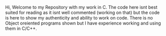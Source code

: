 Hi,
Welcome to my Repository with my work in C. The code here isnt best suited for reading as it isnt well commented (working on that) but the code is here to show my authenticity and ability to work on code. There is no Object oreiented programs shown but I have experience working and using them in C/C++.
